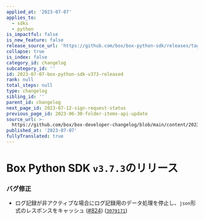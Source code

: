 ```yaml
---
applied_at: '2023-07-07'
applies_to:
  - sdks
  - python
is_impactful: false
is_new_feature: false
release_source_url: 'https://github.com/box/box-python-sdk/releases/tag/v3.7.3'
collapse: true
is_index: false
category_id: changelog
subcategory_id: ''
id: 2023-07-07-box-python-sdk-v373-released
rank: null
total_steps: null
type: changelog
sibling_id: ''
parent_id: changelog
next_page_id: 2023-07-12-sign-request-status
previous_page_id: 2023-06-30-folder-items-api-update
source_url: >-
  https://github.com/box/box-developer-changelog/blob/main/content/2023/07-07-box-python-sdk-v373-released.md
published_at: '2023-07-07'
fullyTranslated: true
---
```

# Box Python SDK `v3.7.3`のリリース

### バグ修正

* ログ記録が非アクティブな場合にログ記録用のデータ処理を停止し、`json`形式のレスポンスをキャッシュ ([#824][1]) ([`3079171`][2])

[1]: https://github.com/box/box-python-sdk/issues/824

[2]: https://github.com/box/box-python-sdk/commit/3079171f8dfc1a4c85f8587e8ce90e8fbd826ee4
